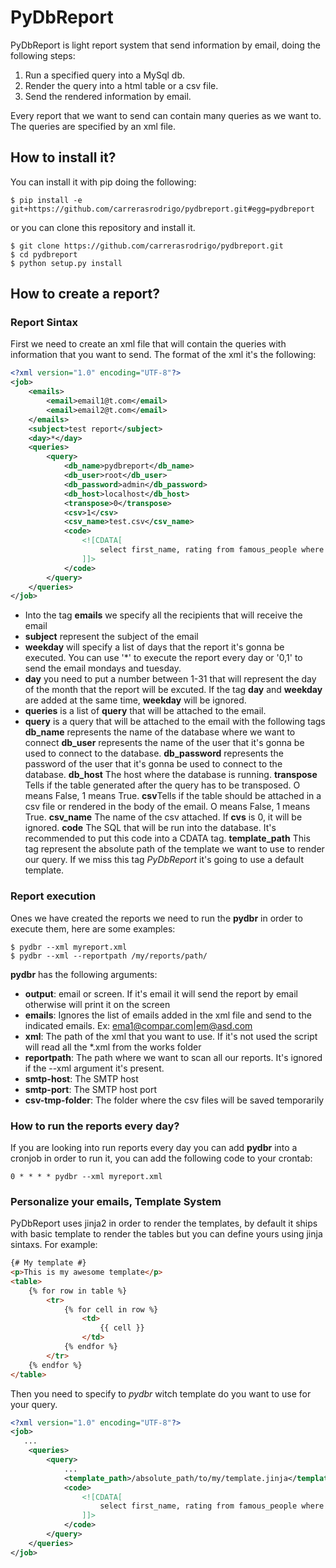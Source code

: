 PyDbReport
==========

PyDbReport is light report system that send information by email, doing the following steps:

1. Run a specified query into a MySql db. 
2. Render the query into a html table or a csv file.
3. Send the rendered information by email. 

Every report that we want to send can contain many queries as we want to. The queries are specified by 
an xml file. 


How to install it?
-----------------------
You can install it with pip doing the following:
    
    $ pip install -e git+https://github.com/carrerasrodrigo/pydbreport.git#egg=pydbreport
    
or you can clone this repository and install it. 

    $ git clone https://github.com/carrerasrodrigo/pydbreport.git
    $ cd pydbreport
    $ python setup.py install
    
    
How to create a report?
-----------------------

### Report Sintax

First we need to create an xml file that will contain the queries with information
that you want to send. The format of the xml it's the following:
```xml
<?xml version="1.0" encoding="UTF-8"?>
<job>
    <emails>
        <email>email1@t.com</email>
        <email>email2@t.com</email>
    </emails>
    <subject>test report</subject>
    <day>*</day>
    <queries>
        <query>
            <db_name>pydbreport</db_name>
            <db_user>root</db_user>
            <db_password>admin</db_password>
            <db_host>localhost</db_host>
            <transpose>0</transpose>
            <csv>1</csv>
            <csv_name>test.csv</csv_name>
            <code>
                <![CDATA[
                    select first_name, rating from famous_people where age < 70; 
                ]]>
            </code>
        </query>
    </queries>
</job>
```
 - Into the tag **emails** we specify all the recipients that will receive the email
 - **subject** represent the subject of the email 
 - **weekday** will specify a list of days that the report it's gonna be executed. 
 You can use '*' to execute the report every day or '0,1' to send 
 the email mondays and tuesday.
- **day** you need to put a number between 1-31 that will represent the day
of the month that the report will be excuted. If the tag **day** and **weekday** are
    added at the same time, **weekday** will be ignored. 
- **queries** is a list of **query** that will be attached to the email. 
- **query** is a query that will be attached to the email with the following tags
    **db_name** represents the name of the database where we want to connect
    **db_user** represents the name of the user that it's gonna be used to connect to the database.
    **db_password** represents the password of the user that it's gonna be used to connect to the database.
    **db_host** The host where the database is running. 
    **transpose** Tells if the table generated after the query has to be transposed. O means False, 1 means True.
    **csv**Tells if the table should be attached in a csv file or rendered in the body of the email. O means False, 1 means True.
    **csv_name** The name of the csv attached. If **cvs** is 0, it will be ignored. 
    **code** The SQL that will be run into the database. It's recommended to put this code into
        a CDATA tag. 
    **template_path** This tag represent the absolute path of the template we want to use to render our query. If we
        miss this tag *PyDbReport* it's going to use a default template.



### Report execution

Ones we have created the reports we need to run the **pydbr** in order to execute them, 
here are some examples:

    $ pydbr --xml myreport.xml
    $ pydbr --xml --reportpath /my/reports/path/


**pydbr** has the following arguments:

- **output**: email or screen. If it's email it will send the report by email otherwise will print it on the screen
- **emails**: Ignores the list of emails added in the xml file and send to the indicated emails. Ex: ema1@compar.com|em@asd.com
- **xml**: The path of the xml that you want to use. If it's not used the script will read all the *.xml from the works folder
- **reportpath**: The path where we want to scan all our reports. It's ignored if the --xml argument it's present. 
- **smtp-host**: The SMTP host
- **smtp-port**: The SMTP host port
- **csv-tmp-folder**: The folder where the csv files will be saved temporarily


### How to run the reports every day?

If you are looking into run reports every day you can add **pydbr** into a cronjob in order to run it, you can add 
the following code to your crontab:
    
    0 * * * * pydbr --xml myreport.xml


### Personalize your emails, Template System

PyDbReport uses jinja2 in order to render the templates, by default it ships with basic template
to render the tables but you can define yours using jinja sintaxs. For example:

```html
{# My template #}
<p>This is my awesome template</p>
<table>
    {% for row in table %}
        <tr>
            {% for cell in row %}
                <td>
                    {{ cell }}
                </td>
            {% endfor %}
        </tr>
    {% endfor %}
</table>
```

Then you need to specify to *pydbr* witch template do you want to use for your query.

```xml
<?xml version="1.0" encoding="UTF-8"?>
<job>
   ...
    <queries>
        <query>
            ...
            <template_path>/absolute_path/to/my/template.jinja</template_path>
            <code>
                <![CDATA[
                    select first_name, rating from famous_people where age < 70; 
                ]]>
            </code>
        </query>
    </queries>
</job>
```